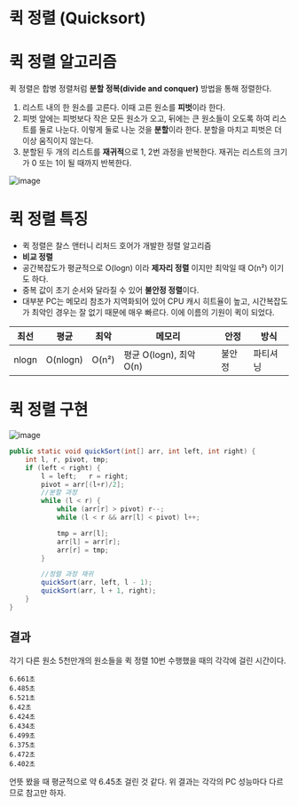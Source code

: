 퀵 정렬 (Quicksort)
==================

# 퀵 정렬 알고리즘

퀵 정렬은 합병 정렬처럼 **분할 정복(divide and conquer)** 방법을 통해 정렬한다.

1. 리스트 내의 한 원소를 고른다. 이때 고른 원소를 **피벗**이라 한다.
2. 피벗 앞에는 피벗보다 작은 모든 원소가 오고, 뒤에는 큰 원소들이 오도록 하여 리스트를 둘로 나눈다. 이렇게 둘로 나눈 것을 **분할**이라 한다. 분할을 마치고 피벗은 더이상 움직이지 않는다.
3. 분할된 두 개의 리스트를 **재귀적**으로 1, 2번 과정을 반복한다. 재귀는 리스트의 크기가 0 또는 1이 될 때까지 반복한다.

![image](https://upload.wikimedia.org/wikipedia/commons/thumb/6/6a/Sorting_quicksort_anim.gif/220px-Sorting_quicksort_anim.gif)

# 퀵 정렬 특징

- 퀵 정렬은 찰스 앤터니 리처드 호어가 개발한 정렬 알고리즘
- **비교 정렬**
- 공간복잡도가 평균적으로 O(logn) 이라 **제자리 정렬** 이지만 최악일 때 O(n²) 이기도 하다.
- 중복 값이 초기 순서와 달라질 수 있어 **불안정 정렬**이다.
- 대부분 PC는 메모리 참조가 지역화되어 있어 CPU 캐시 히트율이 높고, 시간복잡도가 최악인 경우는 잘 없기 때문에 매우 빠르다. 이에 이름의 기원이 퀵이 되었다.

최선|평균|최악|메모리|안정|방식|
---|---|---|---|---|---|
nlogn|O(nlogn)|O(n²)|평균 O(logn), 최악 O(n)|불안정|파티셔닝|

# 퀵 정렬 구현

![image](https://user-images.githubusercontent.com/66655578/172367967-9d5cfba9-722a-4bcd-9500-aba7f9274742.png)

```java
public static void quickSort(int[] arr, int left, int right) {
    int l, r, pivot, tmp;
    if (left < right) {
        l = left;   r = right;
        pivot = arr[(l+r)/2];
        //분할 과정
        while (l < r) {
            while (arr[r] > pivot) r--;
            while (l < r && arr[l] < pivot) l++;

            tmp = arr[l];
            arr[l] = arr[r];
            arr[r] = tmp;
        }

        //정렬 과정 재귀
        quickSort(arr, left, l - 1);
        quickSort(arr, l + 1, right);
    }
}
```

## 결과

각기 다른 원소 5천만개의 원소들을 퀵 정렬 10번 수행했을 때의 각각에 걸린 시간이다.

```
6.661초
6.485초
6.521초
6.42초
6.424초
6.434초
6.499초
6.375초
6.472초
6.402초
```

언뜻 봤을 때 평균적으로 약 6.45초 걸린 것 같다.
위 결과는 각각의 PC 성능마다 다르므로 참고만 하자.
